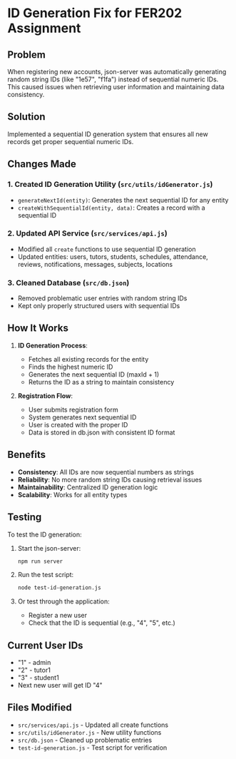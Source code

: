 # ID Generation Fix for FER202 Assignment

## Problem

When registering new accounts, json-server was automatically generating random string IDs (like "1e57", "f1fa") instead of sequential numeric IDs. This caused issues when retrieving user information and maintaining data consistency.

## Solution

Implemented a sequential ID generation system that ensures all new records get proper sequential numeric IDs.

## Changes Made

### 1. Created ID Generation Utility (`src/utils/idGenerator.js`)

- `generateNextId(entity)`: Generates the next sequential ID for any entity
- `createWithSequentialId(entity, data)`: Creates a record with a sequential ID

### 2. Updated API Service (`src/services/api.js`)

- Modified all `create` functions to use sequential ID generation
- Updated entities: users, tutors, students, schedules, attendance, reviews, notifications, messages, subjects, locations

### 3. Cleaned Database (`src/db.json`)

- Removed problematic user entries with random string IDs
- Kept only properly structured users with sequential IDs

## How It Works

1. **ID Generation Process**:

   - Fetches all existing records for the entity
   - Finds the highest numeric ID
   - Generates the next sequential ID (maxId + 1)
   - Returns the ID as a string to maintain consistency

2. **Registration Flow**:
   - User submits registration form
   - System generates next sequential ID
   - User is created with the proper ID
   - Data is stored in db.json with consistent ID format

## Benefits

- **Consistency**: All IDs are now sequential numbers as strings
- **Reliability**: No more random string IDs causing retrieval issues
- **Maintainability**: Centralized ID generation logic
- **Scalability**: Works for all entity types

## Testing

To test the ID generation:

1. Start the json-server:

   ```bash
   npm run server
   ```

2. Run the test script:

   ```bash
   node test-id-generation.js
   ```

3. Or test through the application:
   - Register a new user
   - Check that the ID is sequential (e.g., "4", "5", etc.)

## Current User IDs

- "1" - admin
- "2" - tutor1
- "3" - student1
- Next new user will get ID "4"

## Files Modified

- `src/services/api.js` - Updated all create functions
- `src/utils/idGenerator.js` - New utility functions
- `src/db.json` - Cleaned up problematic entries
- `test-id-generation.js` - Test script for verification
